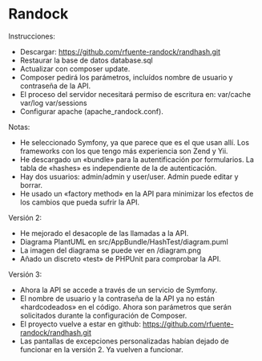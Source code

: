 Randock
=======

Instrucciones:
- Descargar: https://github.com/rfuente-randock/randhash.git
- Restaurar la base de datos database.sql
- Actualizar con composer update.
- Composer pedirá los parámetros, incluídos nombre de usuario
y contraseña de la API.
- El proceso del servidor necesitará permiso de escritura en:
    var/cache
    var/log
    var/sessions
- Configurar apache (apache_randock.conf).

Notas:
- He seleccionado Symfony, ya que parece que es el que usan allí.
Los frameworks con los que tengo más experiencia son Zend y Yii.
- He descargado un «bundle» para la autentificación por formularios.
La tabla de «hashes» es independiente de la de autenticación.
- Hay dos usuarios: admin/admin y user/user. Admin puede editar
y borrar.
- He usado un «factory method» en la API para minimizar
los efectos de los cambios que pueda sufrir la API.

Versión 2:
- He mejorado el desacople de las llamadas a la API.
- Diagrama PlantUML en src/AppBundle/HashTest/diagram.puml
- La imagen del diagrama se puede ver en /diagram.png
- Añado un discreto «test» de PHPUnit para comprobar la API.

Versión 3:
- Ahora la API se accede a través de un servicio de Symfony.
- El nombre de usuario y la contraseña de la API ya no están
«hardcodeados» en el código. Ahora son parámetros que serán
solicitados durante la configuración de Composer.
- El proyecto vuelve a estar en github:
    https://github.com/rfuente-randock/randhash.git
- Las pantallas de excepciones personalizadas habían dejado
de funcionar en la versión 2. Ya vuelven a funcionar.